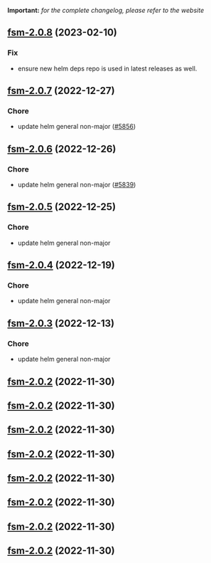 **Important:**
*for the complete changelog, please refer to the website*




## [fsm-2.0.8](https://github.com/truecharts/charts/compare/fsm-2.0.7...fsm-2.0.8) (2023-02-10)

### Fix

- ensure new helm deps repo is used in latest releases as well.
  
  


## [fsm-2.0.7](https://github.com/truecharts/charts/compare/fsm-2.0.6...fsm-2.0.7) (2022-12-27)

### Chore

- update helm general non-major ([#5856](https://github.com/truecharts/charts/issues/5856))
  
  


## [fsm-2.0.6](https://github.com/truecharts/charts/compare/fsm-2.0.5...fsm-2.0.6) (2022-12-26)

### Chore

- update helm general non-major ([#5839](https://github.com/truecharts/charts/issues/5839))
  
  


## [fsm-2.0.5](https://github.com/truecharts/charts/compare/fsm-2.0.4...fsm-2.0.5) (2022-12-25)

### Chore

- update helm general non-major
  
  


## [fsm-2.0.4](https://github.com/truecharts/charts/compare/fsm-2.0.3...fsm-2.0.4) (2022-12-19)

### Chore

- update helm general non-major
  
  


## [fsm-2.0.3](https://github.com/truecharts/charts/compare/fsm-2.0.2...fsm-2.0.3) (2022-12-13)

### Chore

- update helm general non-major
  
  


## [fsm-2.0.2](https://github.com/truecharts/charts/compare/fsm-2.0.1...fsm-2.0.2) (2022-11-30)




## [fsm-2.0.2](https://github.com/truecharts/charts/compare/fsm-2.0.1...fsm-2.0.2) (2022-11-30)




## [fsm-2.0.2](https://github.com/truecharts/charts/compare/fsm-2.0.1...fsm-2.0.2) (2022-11-30)




## [fsm-2.0.2](https://github.com/truecharts/charts/compare/fsm-2.0.1...fsm-2.0.2) (2022-11-30)




## [fsm-2.0.2](https://github.com/truecharts/charts/compare/fsm-2.0.1...fsm-2.0.2) (2022-11-30)




## [fsm-2.0.2](https://github.com/truecharts/charts/compare/fsm-2.0.1...fsm-2.0.2) (2022-11-30)




## [fsm-2.0.2](https://github.com/truecharts/charts/compare/fsm-2.0.1...fsm-2.0.2) (2022-11-30)




## [fsm-2.0.2](https://github.com/truecharts/charts/compare/fsm-2.0.1...fsm-2.0.2) (2022-11-30)




